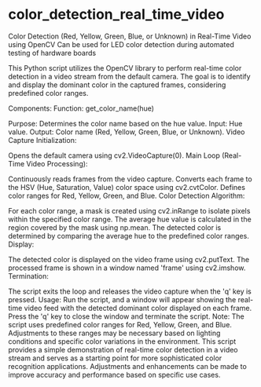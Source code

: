 # color_detection_real_time_video
Color Detection (Red, Yellow, Green, Blue, or Unknown) in Real-Time Video using OpenCV
Can be used for LED color detection during automated testing of hardware boards

This Python script utilizes the OpenCV library to perform real-time color detection in a video stream from the default camera. 
The goal is to identify and display the dominant color in the captured frames, considering predefined color ranges.

Components:
Function: get_color_name(hue)

Purpose: Determines the color name based on the hue value.
Input: Hue value.
Output: Color name (Red, Yellow, Green, Blue, or Unknown).
Video Capture Initialization:

Opens the default camera using cv2.VideoCapture(0).
Main Loop (Real-Time Video Processing):

Continuously reads frames from the video capture.
Converts each frame to the HSV (Hue, Saturation, Value) color space using cv2.cvtColor.
Defines color ranges for Red, Yellow, Green, and Blue.
Color Detection Algorithm:

For each color range, a mask is created using cv2.inRange to isolate pixels within the specified color range.
The average hue value is calculated in the region covered by the mask using np.mean.
The detected color is determined by comparing the average hue to the predefined color ranges.
Display:

The detected color is displayed on the video frame using cv2.putText.
The processed frame is shown in a window named 'frame' using cv2.imshow.
Termination:

The script exits the loop and releases the video capture when the 'q' key is pressed.
Usage:
Run the script, and a window will appear showing the real-time video feed with the detected dominant color displayed on each frame.
Press the 'q' key to close the window and terminate the script.
Note:
The script uses predefined color ranges for Red, Yellow, Green, and Blue. Adjustments to these ranges may be necessary based on lighting conditions and specific color variations in the environment.
This script provides a simple demonstration of real-time color detection in a video stream and serves as a starting point for more sophisticated color recognition applications. Adjustments and enhancements can be made to improve accuracy and performance based on specific use cases.
